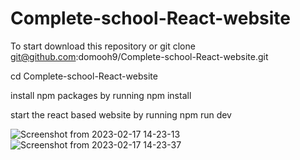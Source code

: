 # Complete-school-React-website

To start download this repository or git clone git@github.com:domooh9/Complete-school-React-website.git


cd Complete-school-React-website


install npm packages by running npm install


start the react based website by running npm run dev

![Screenshot from 2023-02-17 14-23-13](https://user-images.githubusercontent.com/86686073/219640749-99b2e27b-eb7d-4210-8ade-fe0375fc8fac.png)
![Screenshot from 2023-02-17 14-23-37](https://user-images.githubusercontent.com/86686073/219640808-47cf19d2-482a-41e2-8cd5-c0dcaea88458.png)

